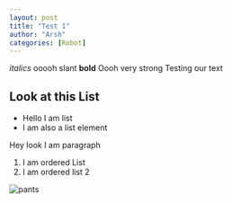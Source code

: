 ```yaml
---
layout: post
title: "Test 1"
author: "Arsh"
categories: [Robot]
---
```


*italics* ooooh slant
**bold** Oooh very strong
Testing our text

## Look at this List

* Hello I am list
* I am also a list element

Hey look I am paragraph

1. I am ordered List
2. I am ordered list 2

![pants](https://www.childrensplace.com/wcsstore/GlobalSAS/images/tcp/products/500/2057032_FX.jpg)